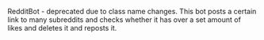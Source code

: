 RedditBot - deprecated due to class name changes.
This bot posts a certain link to many subreddits and checks whether it has over a set amount of likes and deletes it and reposts it.
